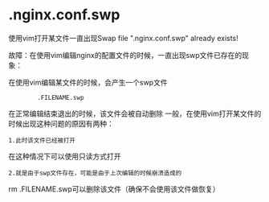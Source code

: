 # .nginx.conf.swp

使用vim打开某文件一直出现Swap file ".nginx.conf.swp" already exists!

故障：在使用vim编辑nginx的配置文件的时候，一直出现swp文件已存在的现象：

在使用vim编辑某文件的时候，会产生一个swp文件

```text
        .FILENAME.swp
```

在正常编辑结束退出的时候，该文件会被自动删除 一般，在使用vim打开某文件的时候出现这种问题的原因有两种：

```text
1.此时该文件已经被打开
```

在这种情况下可以使用只读方式打开

```text
2.就是由于swp文件存在，可能是由于上次编辑的时候崩溃造成的
```

rm .FILENAME.swp可以删除该文件（确保不会使用该文件做恢复）

